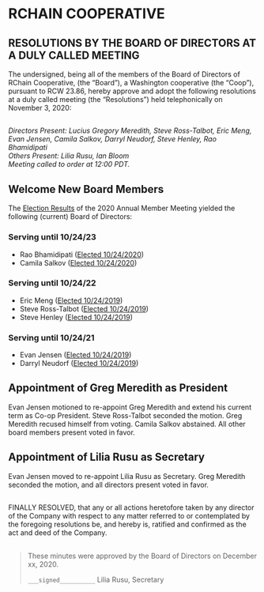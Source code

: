  <!--Markdown rendering of [2020/11-3/20201103-DocuSign.pdf](/2020/11-03/20201103-DocuSign.pdf)-->

##

# RCHAIN COOPERATIVE

## RESOLUTIONS BY THE BOARD OF DIRECTORS AT A DULY CALLED MEETING
The undersigned, being all of the members of the Board of Directors of RChain Cooperative, (the “Board”), a Washington cooperative (the “Coop”), pursuant to RCW 23.86, hereby approve and adopt the following resolutions at a duly called meeting (the “Resolutions”) held telephonically on November 3, 2020:

##

*Directors Present:  Lucius Gregory Meredith, Steve Ross-Talbot, Eric Meng, Evan Jensen, Camila Salkov, Darryl Neudorf, Steve Henley, Rao Bhamidipati* \
*Others Present:  Lilia Rusu, Ian Bloom* \
*Meeting called to order at 12:00 PDT.*

##

## Welcome New Board Members
The [Election Results](https://github.com/rchain/legaldocs/tree/master/2020%20Annual%20Meeting)
 of the 2020 Annual Member Meeting yielded the following (current) Board of Directors:

### Serving until 10/24/23
 - Rao Bhamidipati ([Elected 10/24/2020](https://github.com/rchain/legaldocs/tree/master/2020%20Annual%20Meeting))
 - Camila Salkov ([Elected 10/24/2020](https://github.com/rchain/legaldocs/tree/master/2020%20Annual%20Meeting))

### Serving until 10/24/22
 - Eric Meng ([Elected 10/24/2019](https://github.com/rchain/legaldocs/tree/master/2019%20Annual%20Meeting))
 - Steve Ross-Talbot ([Elected 10/24/2019](https://github.com/rchain/legaldocs/tree/master/2019%20Annual%20Meeting))
 - Steve Henley ([Elected 10/24/2019](https://github.com/rchain/legaldocs/tree/master/2019%20Annual%20Meeting))

### Serving until 10/24/21
  - Evan Jensen  ([Elected 10/24/2019](https://github.com/rchain/legaldocs/tree/master/2019%20Annual%20Meeting))
  - Darryl Neudorf ([Elected 10/24/2019](https://github.com/rchain/legaldocs/tree/master/2019%20Annual%20Meeting))

## Appointment of Greg Meredith as President
Evan Jensen motioned to re-appoint Greg Meredith and extend his current term as Co-op President. Steve Ross-Talbot seconded the motion. Greg Meredith recused himself from voting. Camila Salkov abstained. All other board members present voted in favor.

## Appointment of Lilia Rusu as Secretary
Evan Jensen moved to re-appoint Lilia Rusu as Secretary. Greg Meredith seconded the motion, and all directors present voted in favor.

##

FINALLY RESOLVED, that any or all actions heretofore taken by any director of the Company with respect to any matter referred to or contemplated by the foregoing resolutions be, and hereby is, ratified and confirmed as the act and deed of the Company.

##

>These minutes were approved by the Board of Directors on December xx, 2020.
>
> `___signed__________`
> Lilia Rusu, Secretary
